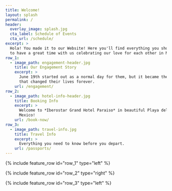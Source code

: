 ```yaml
---
title: Welcome!
layout: splash
permalink: /
header:
  overlay_image: splash.jpg
  cta_label: Schedule of Events
  cta_url: /schedule/
excerpt: >
  Hola! You made it to our Website! Here you'll find everything you should need
  to have a great time with us celebrating our love for each other in Mexico.
row_1:
  - image_path: engagement-header.jpg
    title: Our Engagement Story
    excerpt: >
      June 19th started out as a normal day for them, but it became the day
      that changed their lives forever.
    url: /engagement/
row_2:
  - image_path: hotel-info-header.jpg
    title: Booking Info
    excerpt: >
      Welcome to *Iberostar Grand Hotel Paraiso* in beautiful Playa del Carmen,
      Mexico!
    url: /book-now/
row_3:
  - image_path: travel-info.jpg
    title: Travel Info
    excerpt: >
      Everything you need to know before you depart.
    url: /passports/
---
```


{% include feature_row id="row_1" type="left" %}

{% include feature_row id="row_2" type="right" %}

{% include feature_row id="row_3" type="left" %}
